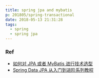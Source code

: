 ```yaml
---
title: spring jpa and mybatis
p: 201805/spring-transactional
date: 2018-05-13 21:31:28
tags:
  - spring
  - spring jpa
---
```



### Ref

- [如何对 JPA 或者 MyBatis 进行技术选型](http://www.spring4all.com/article/391)
- [Spring Data JPA 从入门到进阶系列教程](http://www.spring4all.com/article/500)